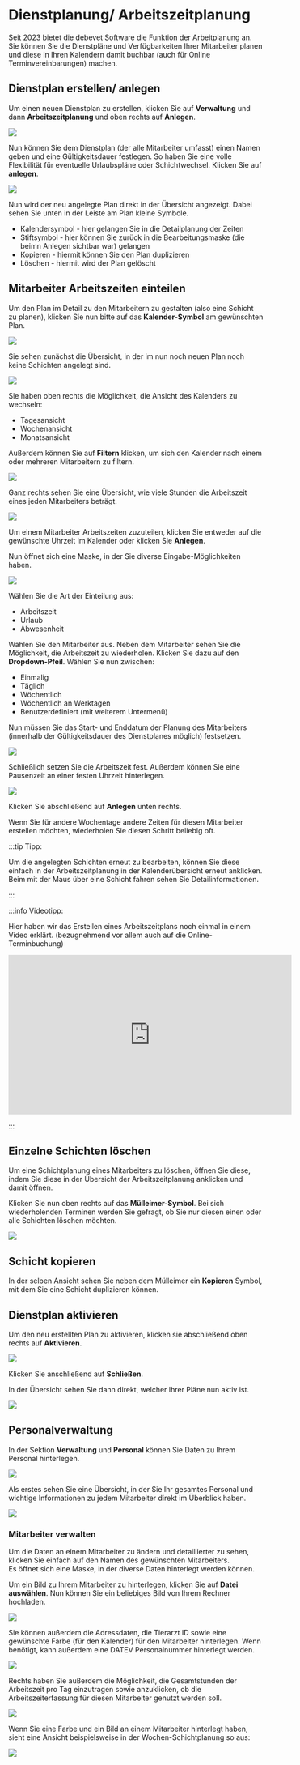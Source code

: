 # Dienstplanung/ Arbeitszeitplanung  

Seit 2023 bietet die debevet Software die Funktion der Arbeitplanung an. Sie können Sie die Dienstpläne und Verfügbarkeiten Ihrer Mitarbeiter 
planen und diese in Ihren Kalendern damit buchbar (auch für Online Terminvereinbarungen) machen. 

## Dienstplan erstellen/ anlegen

Um einen neuen Dienstplan zu erstellen, klicken Sie auf **Verwaltung** und dann **Arbeitszeitplanung** und oben rechts auf **Anlegen**.   

![](../../static/img/arbeitszeit/arbeitszeitplanung1.png)  

Nun können Sie dem Dienstplan (der alle Mitarbeiter umfasst) einen Namen geben und eine Gültigkeitsdauer festlegen. So haben Sie eine 
volle Flexibilität für eventuelle Urlaubspläne oder Schichtwechsel. Klicken Sie auf **anlegen**.

![](../../static/img/arbeitszeit/arbeitszeitplan_erstellen.png)  

Nun wird der neu angelegte Plan direkt in der Übersicht angezeigt. Dabei sehen Sie unten in der Leiste am Plan kleine Symbole.

* Kalendersymbol - hier gelangen Sie in die Detailplanung der Zeiten
* Stiftsymbol - hier können Sie zurück in die Bearbeitungsmaske (die beimn Anlegen sichtbar war) gelangen  
* Kopieren - hiermit können Sie den Plan duplizieren  
* Löschen - hiermit wird der Plan gelöscht  

## Mitarbeiter Arbeitszeiten einteilen

Um den Plan im Detail zu den Mitarbeitern zu gestalten (also eine Schicht zu planen), klicken Sie nun bitte auf das **Kalender-Symbol** am gewünschten Plan.   

![](../../static/img/arbeitszeit/zeiten_erstellen.png)  

Sie sehen zunächst die Übersicht, in der im nun noch neuen Plan noch keine Schichten angelegt sind.   

![](../../static/img/arbeitszeit/ansicht-zeitplanung_kalender.png)  

Sie haben oben rechts die Möglichkeit, die Ansicht des Kalenders zu wechseln:  
* Tagesansicht
* Wochenansicht
* Monatsansicht   

Außerdem können Sie auf **Filtern** klicken, um sich den Kalender nach einem oder mehreren Mitarbeitern zu filtern.   

![](../../static/img/arbeitszeit/ansicht_wechseln.png)  

Ganz rechts sehen Sie eine Übersicht, wie viele Stunden die Arbeitszeit eines jeden Mitarbeiters beträgt.  

![](../../static/img/arbeitszeit/arbeitsstunden.png)   

Um einem Mitarbeiter Arbeitszeiten zuzuteilen, klicken Sie entweder auf die gewünschte Uhrzeit im Kalender oder klicken Sie **Anlegen**.  

Nun öffnet sich eine Maske, in der Sie diverse Eingabe-Möglichkeiten haben.   

![](../../static/img/arbeitszeit/schichtanlegen.png)  

Wählen Sie die Art der Einteilung aus: 

* Arbeitszeit
* Urlaub
* Abwesenheit  

Wählen Sie den Mitarbeiter aus. Neben dem Mitarbeiter sehen Sie die Möglichkeit, die Arbeitszeit zu wiederholen. Klicken Sie dazu auf
den **Dropdown-Pfeil**. Wählen Sie nun zwischen:  

* Einmalig  
* Täglich
* Wöchentlich
* Wöchentlich an Werktagen 
* Benutzerdefiniert (mit weiterem Untermenü)  

Nun müssen Sie das Start- und Enddatum der Planung des Mitarbeiters (innerhalb der Gültigkeitsdauer des  Dienstplanes möglich) festsetzen.  

![](../../static/img/arbeitszeit/datumsbereich.png)  

Schließlich setzen Sie die Arbeitszeit fest. Außerdem können Sie eine Pausenzeit an einer festen Uhrzeit hinterlegen.   

![](../../static/img/arbeitszeit/arbeitundpause.png)   

Klicken Sie abschließend auf **Anlegen** unten rechts.  

Wenn Sie für andere Wochentage andere Zeiten für diesen Mitarbeiter erstellen möchten, wiederholen Sie diesen Schritt beliebig oft.  

:::tip Tipp:  

Um die angelegten Schichten erneut zu bearbeiten, können Sie diese einfach in der Arbeitszeitplanung in der Kalenderübersicht erneut anklicken. Beim mit der
Maus über eine Schicht fahren sehen Sie Detailinformationen.

:::   

:::info Videotipp:

Hier haben wir das Erstellen eines Arbeitszeitplans noch einmal in einem Video erklärt. (bezugnehmend vor allem auch auf die Online-Terminbuchung)

<iframe width="560" height="315" src="https://www.youtube.com/embed/Sv6iOCI4NQs?si=0G9OwuB8CP9-6qON" title="YouTube video player" 
frameborder="0" allow="accelerometer; autoplay; clipboard-write; encrypted-media; gyroscope; picture-in-picture; web-share" allowfullscreen></iframe>
  
:::   

## Einzelne Schichten löschen  

Um eine Schichtplanung eines Mitarbeiters zu löschen, öffnen Sie diese, indem Sie diese in der Übersicht der Arbeitszeitplanung 
anklicken und damit öffnen.   

Klicken Sie nun oben rechts auf das **Mülleimer-Symbol**. Bei sich wiederholenden Terminen werden Sie gefragt, ob Sie nur diesen einen oder alle Schichten
löschen möchten. 

![](../../static/img/arbeitszeit/schicht_loeschen.png)

## Schicht kopieren  

In der selben Ansicht sehen Sie neben dem Mülleimer ein **Kopieren** Symbol, mit dem Sie eine Schicht duplizieren können.   

## Dienstplan aktivieren  

Um den neu erstellten Plan zu aktivieren, klicken sie abschließend oben rechts auf **Aktivieren**. 

![](../../static/img/arbeitszeit/planaktivieren.png)   

Klicken Sie anschließend auf **Schließen**.

In der Übersicht sehen Sie dann direkt, welcher Ihrer Pläne nun aktiv ist.  

![](../../static/img/arbeitszeit/aktiveplaene.png)  

## Personalverwaltung   

In der Sektion **Verwaltung** und **Personal** können Sie Daten zu Ihrem Personal hinterlegen. 

![](../../static/img/arbeitszeit/personalverwaltung1.png)  

Als erstes sehen Sie eine Übersicht, in der Sie Ihr gesamtes Personal und wichtige Informationen zu jedem Mitarbeiter direkt im Überblick haben.   

![](../../static/img/arbeitszeit/personaluebersicht.png)

### Mitarbeiter verwalten  

Um die Daten an einem Mitarbeiter zu ändern und detaillierter zu sehen, klicken Sie einfach auf den Namen des gewünschten Mitarbeiters.  
Es öffnet sich eine Maske, in der diverse Daten hinterlegt werden können.  

Um ein Bild zu Ihrem Mitarbeiter zu hinterlegen, klicken Sie auf **Datei auswählen**. Nun können Sie ein beliebiges Bild von Ihrem Rechner hochladen.  

![](../../static/img/arbeitszeit/mitarbeiterbild.png)  

Sie können außerdem die Adressdaten, die Tierarzt ID sowie eine gewünschte Farbe (für den Kalender) für den Mitarbeiter hinterlegen. Wenn
benötigt, kann außerdem eine DATEV Personalnummer hinterlegt werden.  

![](../../static/img/arbeitszeit/mitarbeiterdaten.png)  

Rechts haben Sie außerdem die Möglichkeit, die Gesamtstunden der Arbeitszeit pro Tag einzutragen sowie anzuklicken, ob die Arbeitszeiterfassung für diesen
Mitarbeiter genutzt werden soll.

![](../../static/img/arbeitszeit/arbeitszeitmitarbeiter.png) 

Wenn Sie eine Farbe und ein Bild an einem Mitarbeiter hinterlegt haben, sieht eine Ansicht beispielsweise in der Wochen-Schichtplanung so aus: 

![](../../static/img/arbeitszeit/anschtmitbildundfarbe.png)










